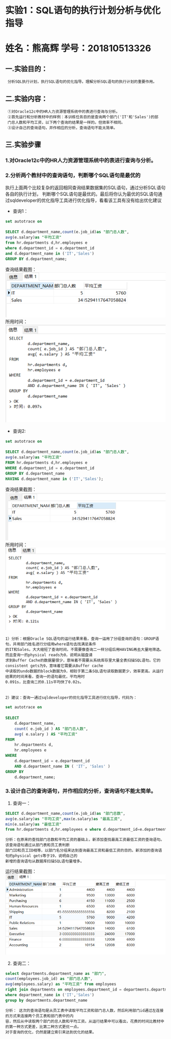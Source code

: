 
# 实验1：SQL语句的执行计划分析与优化指导
# 姓名：熊高辉  学号：201810513326 

## 一.实验目的：
     分析SQL执行计划，执行SQL语句的优化指导。理解分析SQL语句的执行计划的重要作用。

## 二.实验内容：
     ①对Oracle12c中的HR人力资源管理系统中的表进行查询与分析。
     ②首先运行和分析教材中的样例：本训练任务目的是查询两个部门('IT'和'Sales')的部
     门总人数和平均工资，以下两个查询的结果是一样的。但效率不相同。
     ③设计自己的查询语句，并作相应的分析，查询语句不能太简单。

## 三.实验步骤
### 1.对Oracle12c中的HR人力资源管理系统中的表进行查询与分析。
 
    
### 2.分析两个教材中的查询语句，判断哪个SQL语句是最优的 

  执行上面两个比较复杂的返回相同查询结果数据集的SQL语句，通过分析SQL语句各自的执行计划，
  判断哪个SQL语句是最优的。最后将你认为最优的SQL语句通过sqldeveloper的优化指导工具进行优化指导，看看该工具有没有给出优化建议
    
- 查询1：

```SQL
set autotrace on

SELECT d.department_name,count(e.job_id)as "部门总人数",
avg(e.salary)as "平均工资"
from hr.departments d,hr.employees e
where d.department_id = e.department_id
and d.department_name in ('IT','Sales')
GROUP BY d.department_name;
```
   查询结果截图：  
     ![res1](./res1.png)  
   所用时间：  
     ![res3](./res3.png)

- 查询2:


```SQL
set autotrace on

SELECT d.department_name,count(e.job_id)as "部门总人数",
avg(e.salary)as "平均工资"
FROM hr.departments d,hr.employees e
WHERE d.department_id = e.department_id
GROUP BY d.department_name
HAVING d.department_name in ('IT','Sales');
```
   查询结果截图：  
   ![res2](./res2.png)  
   所用时间：    
    ![res4](./res4.png)
    
    1）分析：根据Oracle SQL语句的运行结果来看，查询一运用了分组查询的语句：GROUP语句，并用部门姓名进行分组用where语句去找满足条件
    的IT和Sales。大大缩短了查询时间，不需要像查询二一样分组后用HAVING再去大量地筛选。而且查询一的physical reads为0，说明从磁盘请
    求到Buffer Cache的数据量很少，意味着不需要从系统库存里大量全表扫描SQL语句。它的consistent gets为9，意味着它需要从Buffer cache
    中读取的undo数据的block数据为9，相较于第二条SQL语句读取数据更少，效率更高。从运行结果的时间来看，查询一的语句最优，平均用时
    0.091s，比查询二的0.11s平均快了0.02s。
      
     
    2）建议：查询一通过sqldeveloper的优化指导工具进行优化指导，代码为：
    
```SQL
set autotrace on

SELECT
	d.department_name,
	count( e.job_id ) AS "部门总人数",
	avg( e.salary ) AS "平均工资" 
FROM
	hr.departments d,
	hr.employees e 
WHERE
	d.department_id = e.department_id 
	AND d.department_name IN ( 'IT', 'Sales' ) 
GROUP BY
	d.department_name;

```

    
### 3.设计自己的查询语句，并作相应的分析，查询语句不能太简单。  
   1) 查询一：
```SQL
SELECT d.department_name,count(e.job_id)as "部门总数",
avg(e.salary)as "平均工资",max(e.salary)as "最高工资",
min(e.salary)as "最低工资" 
from hr.departments d,hr.employees e where d.department_id=e.department_id GROUP BY d.department_name;
```    
    
    分析：在原来的查找部门总数和平均工资的基础上，新添加查找最高工资最低工资的查询语句。该查询语句通过从部门表和员工表判断
    部门ID和员工ID相等，以部门名分组来达到查询最高工资和最低工资的目的。新添加的查询语句的physical gets等于19，说明自己的
    新增的查询语句从数据库扫描SQL语句量增多。
    
   运行结果截图：  
     ![res5](./res5.png)
     
 
   2) 查询二： 
 ```SQL
 select departments.department_name as "部门", 
 count(employees.job_id) as "部门总人数", 
 avg(employees.salary) as "平均工资" from employees 
 right join departments on employees.department_id = departments.department_id 
 where department_name in ('IT','Sales') 
 group by departments.department_name
```    
    分析： 这次的查询语句是从员工表中读取平均工资和部门总人数，然后利用部门id通过左连接的方式来连接两个员工表和部门表中的内
    容，然后从中读取两个部门的总人数和平均工资。从运行结果中可以看出，花费的时间比教材中的第一种方式更差，比第二种方式更优一点。
    对于查询的优化，仍然是建立索引来达到优化的结果。
  
  
  
  
